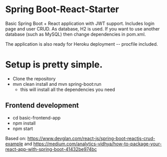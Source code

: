 # Spring Boot-React-Starter

Basic Spring Boot + React application with JWT support. 
Includes login page and  user CRUD. As database, H2 is used.
 If you want to use another database (such as MySQL) then change dependencies in pom.xml.
 
The application is also ready for Heroku deployment -- procfile included.

# Setup is pretty simple.
- Clone the repository
- mvn clean install and mvn spring-boot:run
    - this will install all the dependencies you need


## Frontend development
- cd basic-frontend-app
- npm install 
- npm start


Based on: https://www.devglan.com/react-js/spring-boot-reactjs-crud-example and https://medium.com/analytics-vidhya/how-to-package-your-react-app-with-spring-boot-41432be974bc